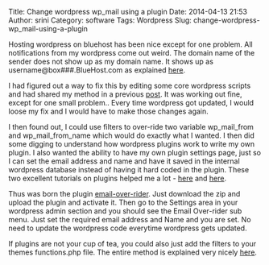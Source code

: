 Title: Change wordpress wp_mail using a plugin
Date: 2014-04-13 21:53
Author: srini
Category: software
Tags: Wordpress
Slug: change-wordpress-wp_mail-using-a-plugin

Hosting wordpress on bluehost has been nice except for one problem. All
notifications from my wordpress come out weird. The domain name of the
sender does not show up as my domain name. It shows up as
username@box###.BlueHost.com as explained
[here](https://my.bluehost.com/cgi/help/206).

I had figured out a way to fix this by editing some core wordpress
scripts and had shared my method in a previous
[post]({filename}/2010/02/how-to-change-admin-email-address-boxxxx-bluehost-com-to-mydomain-com-on-a-bluehost-hosted-wordpress.md).
It was working out fine, except for one small problem.. Every time
wordpress got updated, I would loose my fix and I would have to make
those changes again.

I then found out, I could use filters to over-ride two variable
wp_mail_from and wp_mail_from_name which would do exactly what I
wanted. I then did some digging to understand how wordpress plugins work
to write my own plugin. I also wanted the ability to have my own plugin
settings page, just so I can set the email address and name and have it
saved in the internal wordpress database instead of having it hard coded
in the plugin. These two excellent tutorials on plugins helped me a
lot -
[here](http://www.smashingmagazine.com/2011/09/30/how-to-create-a-wordpress-plugin/)
and
[here](http://code.tutsplus.com/tutorials/create-a-custom-wordpress-plugin-from-scratch--net-2668).

Thus was born the plugin
[email-over-rider](https://github.com/shireenrao/wp-email-over-rider).
Just download the zip and upload the plugin and activate it. Then go to
the Settings area in your wordpress admin section and you should see the
Email Over-rider sub menu. Just set the required email address and Name
and you are set. No need to update the wordpress code everytime
wordpress gets updated.

If plugins are not your cup of tea, you could also just add the filters
to your themes functions.php file. The entire method is explained very
nicely
[here](http://www.butlerblog.com/2011/07/08/changing-the-wp_mail-from-address-in-wordpress-without-a-plugin/).

